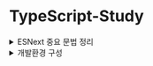 #	TypeScript-Study

<details>
    <summary>ESNext 중요 문법 정리</summary>
    <div markdown="1">

    ## ESNEXT(ECMAScript2015~2019) 중요 문법 정리

    1. 비구조화 할당

    ``` javascript
    //비구조할당
    let person = {name: "minje", age: 24}
    let {name, age} = person
    
    //비구조할당, 잔여연산자
    let array = [1,2,3,4]
    let [head, ...rest] = array //head = 1, rest = [2,3,4]
    ```

    비구조화 할당을 통해 각 맵버를 쉽게 얻을 수 있다.

    2. 화살표 함수

    ``` javascript
    function add(a, b) {return a + b}
    const add = (a, b) => a + b
    ```

    화살표 함수를 이용하면 코드를 간결하게 작성 할 수 있다

    3. 클래스

    ``` javascript
    abstract class Animal{
        constructor(public name?: string, public age?:number)
        abstract say(): string
    }
    class Cat extends Animal{
        say(){return '야옹'}
    }
    class Dog extends Animal{
        say(){return '멍멍'}
    }
    let animals: Animal[] = [new Cat('고양이', 3), new Dog('강아지', 1)]
    let sounds = animals.map(a => a.say())
    ```

    4. 모듈

    ``` javascript
    export default function a()
    import a from 'a'
    
    export function a()
    import { a } from 'a'
    ```

    5. 생성기

    ``` javascript
    function* gen(){
        yield* [1,2]
    }
    for(let value of gen()) console.log(value) //1, 2
    ```

    생성기는 function*과 yield 키워드를 이용해 만든다.

    6. promise와 async/await 구문

    ``` javascript
    async function get(){
        let values = []
        values.push(await Promise.resolve(1))
        values.push(await Promise.resolve(2))
        values.push(await Promise.resolve(3))
        return values
    }
    
    get().then(values => console.log(values)) // [1,2,3]
    ```

    async 사용한 함수는 await 키워드를 사용할 수 있다. await는 Promise 객체를 해소해 get함수에 [1,2,3] 값을 Promise 형태로 반환 한다.

    get함수가 반환한 Promise객체는 then 메서드로 실제값을 얻을 수 있다.

    7. 삼항연산자

    ``` javascript
    const a = fasle
    
    a ? console.log("진실") : console.log("거짓") // 거짓
    
    const a = 10
    
    a == 10 ? console.log("진실") : console.log("거짓") // 진실
    ```

    삼항연산자는 의외로 사용되는 곳들이 많고 사용법도 쉽다.

   

   </div>
</details>

<details>
<summary>개발환경 구성</summary>
<div markdown="2">

## 시작하기전 환경구성 부터 해보자..

 1. 비주얼 스튜디오 코드 설치

    마이크로소프트에서 받자.

 2. NodeJs 설치
    
    nodejs 홈페이지서 받자.

 3. 타입스크립트 컴파일러 설치

    ``` Terminal
    > npm i -g typescript

    > tsc -v
    Version 4.0.2(20-08-31기준) //에러없이 설치되었다면 정상적으로 버전이 확인 가능.

    > tsc ./2020-08-31/hello.ts
    //2020-08-31폴더에 hello.js 파일이 생성되는 것 확인.

    > node ./2020-08-31/hello.js
    // hello world!
    ```

 4. ts-node 설치

    ts-node는 타입스크립트 코드를 ES5 형식의 자바스크립트 코드로 변환하고, 동시에 실행까지 해준다.
    
    즉 3번에 tsc로 컴파일후 node로 실행 과정을 ts-node로 한번에 가능하다.

     ``` Terminal
    > npm i -g ts-node

    > ts-node ./2020-08-31/hello.ts
    // hello world!
     ```
</div></details>

</details>